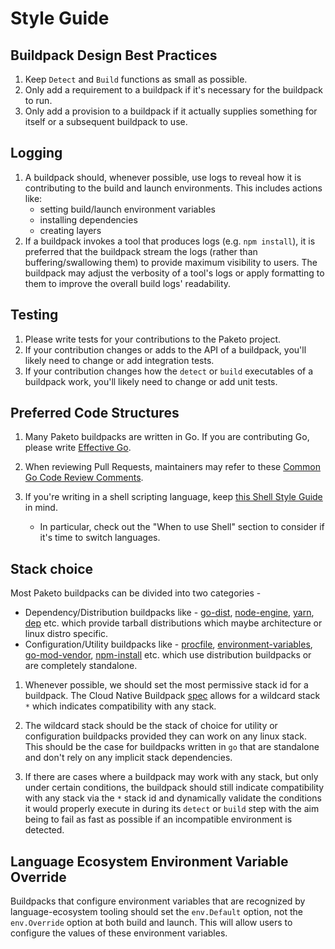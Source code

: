 # Style Guide

## Buildpack Design Best Practices
1. Keep `Detect` and `Build` functions as small as possible.
1. Only add a requirement to a buildpack if it's necessary for the buildpack to run.
1. Only add a provision to a buildpack if it actually supplies something for
   itself or a subsequent buildpack to use.

## Logging
1. A buildpack should, whenever possible, use logs to reveal how it is
   contributing to the build and launch environments. This includes actions like:
     - setting build/launch environment variables
     - installing dependencies
     - creating layers
1. If a buildpack invokes a tool that produces logs (e.g. `npm install`), it is
   preferred that the buildpack stream the logs (rather than
   buffering/swallowing them) to provide maximum visibility to users. The
   buildpack may adjust the verbosity of a tool's logs or apply formatting to
   them to improve the overall build logs' readability.

## Testing
1. Please write tests for your contributions to the Paketo project.
1. If your contribution changes or adds to the API of a buildpack, you'll
   likely need to change or add integration tests.
1. If your contribution changes how the `detect` or `build` executables of a
   buildpack work, you'll likely need to change or add unit tests.

## Preferred Code Structures
1. Many Paketo buildpacks are written in Go. If you are contributing Go, please
   write [Effective Go](https://golang.org/doc/effective_go.html).

1. When reviewing Pull Requests, maintainers may refer to these [Common Go Code
   Review Comments](https://github.com/golang/go/wiki/CodeReviewComments).

1. If you're writing in a shell scripting language, keep [this Shell Style
   Guide](https://google.github.io/styleguide/shellguide.html) in mind.
   * In particular, check out the "When to use Shell" section to consider if
     it's time to switch languages.

## Stack choice

Most Paketo buildpacks can be divided into two categories - 

- Dependency/Distribution buildpacks like -
  [go-dist](https://github.com/paketo-buildpacks/go-dist),
  [node-engine](https://github.com/paketo-buildpacks/node-engine),
  [yarn](https://github.com/paketo-buildpacks/yarn),
  [dep](https://github.com/paketo-buildpacks/dep) etc. which provide tarball
  distributions which maybe architecture or linux distro specific.
- Configuration/Utility buildpacks like -
  [procfile](https://github.com/paketo-buildpacks/procfile),
  [environment-variables](https://github.com/paketo-buildpacks/environment-variables),
  [go-mod-vendor](https://github.com/paketo-buildpacks/go-mod-vendor),
  [npm-install](https://github.com/paketo-buildpacks/npm-install) etc. which
  use distribution buildpacks or are completely standalone.

1. Whenever possible, we should set the most permissive stack id for a
   buildpack. The Cloud Native Buildpack
   [spec](https://github.com/buildpacks/spec/blob/buildpack/0.5/buildpack.md#buildpack-implementations)
   allows for a wildcard stack `*` which indicates compatibility with any
   stack. 

1. The wildcard stack should be the stack of choice for utility or
   configuration buildpacks provided they can work on any linux stack. This
   should be the case for buildpacks written in `go` that are standalone and
   don't rely on any implicit stack dependencies.

1. If there are cases where a buildpack may work with any stack, but only under
   certain conditions, the buildpack should still indicate compatibility with
   any stack via the `*` stack id and dynamically validate the conditions it
   would properly execute in during its `detect` or `build` step with the aim
   being to fail as fast as possible if an incompatible environment is
   detected.

## Language Ecosystem Environment Variable Override

Buildpacks that configure environment variables that are recognized by
language-ecosystem tooling should set the `env.Default` option, not the
`env.Override` option at both build and launch. This will allow users to
configure the values of these environment variables.
